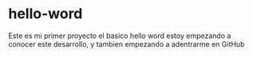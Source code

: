 # hello-word
Este es mi primer proyecto el basico hello word
estoy empezando a conocer este desarrollo, y tambien 
empezando a adentrarme en GitHub
